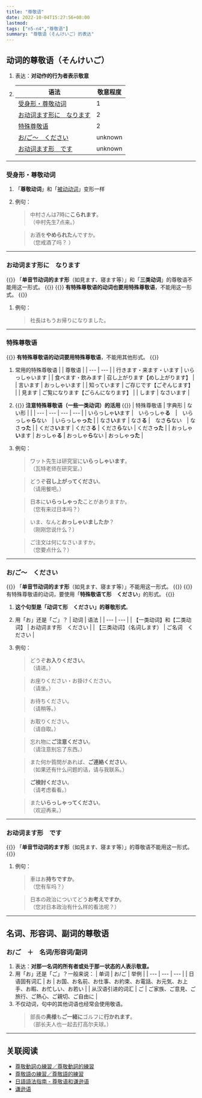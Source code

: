 ```yaml
---
title: "尊敬语"
date: 2022-10-04T15:27:56+08:00
lastmod: 
tags: ["n5-n4","尊敬语"]
summary: "尊敬语（そんけいご）的表达"
---
```


## 动词的尊敬语（そんけいご）
1. 表达：**对动作的行为者表示敬意**
2. 
    | 语法 | 敬意程度 |
    | --- | --- |
    | [受身形・尊敬动词](/minnano/honorific/#受身形尊敬动词) | 1 |
    | [お动词ます形に　なります](/minnano/honorific/#お动词ます形になります) | 2 |
    | [特殊尊敬语](/minnano/honorific/#特殊尊敬语) | 2 |
    | [お/ご〜　ください](/minnano/honorific/#おごください) | unknown |
    | [お动词ます形　です](/minnano/honorific/#お动词ます形です) | unknown |

---
### 受身形・尊敬动词
1. 「**尊敬动词**」和「[被动动词](/transform/passive/)」变形一样
2. 例句：
    > 中村さんは7時に**こられます**。  
     （中村先生7点来。）

    > お酒を**やめられた**んですか。  
     （您戒酒了吗？ ）

---
### お动词ます形に　なります
{{<alert>}}
「**单音节动词的ます形**（如見ます、寝ます等）」和「**三类动词**」的尊敬语不能用这一形式。
{{</alert>}}
{{<alert>}}
**有特殊尊敬语的动词也要用特殊尊敬语**，不能用这一形式。
{{</alert>}}


1. 例句：
    > 社長はもうお帰りになりました。
    
---
### 特殊尊敬语
{{<alert>}}
**有特殊尊敬语的动词要用特殊尊敬语**，不能用其他形式。
{{</alert>}}

1. 常用的特殊尊敬语
    |  | 尊敬语 |
    | --- | --- |
    | 行きます・来ます・います | いらっしゃいます |
    | 食べます・飲みます | 召し上がります【めし上がります】 |
    | 言います | おっしゃいます |
    | 知っています | ご存じです【ごぞんじます】 |
    | 見ます | ご覧になります【ごらんになります】 |
    | します | なさいます |

2. {{<alert>}}
**注意特殊尊敬语（一些一类动词）的活用**
{{</alert>}}
    | 特殊尊敬语 | 字典形 | ない形 | |
    | --- | --- | --- | --- |
    | いらっしゃ**い**ます |　いらっしゃ**る**　|　いらっしゃ**ら**ない　| いらっしゃ**った** |
    | なさ**い**ます | なさ**る** |　なさ**ら**ない　| なさ**った** |
    | くださ**い**ます | くださ**る** | くださ**ら**ない | くださ**った** |
    | おっしゃ**い**ます | おっしゃ**る** | おっしゃ**ら**ない | おっしゃ**った** |
3. 例句：
    > ワット先生は研究室に**いらっしゃいます**。  
     （瓦特老师在研究室。）

    > どうぞ**召し上がってください**。  
     （请用餐吧。）

    > 日本に**いらっしゃった**ことがありますか。  
     （您有来过日本吗？）
    
    > いま、なんと**おっしゃいましたか**？  
     （刚刚您说什么？）


    > ご注文は何になさいますか。  
     （您要点什么？）


---
### お/ご〜　ください
{{<alert>}}
「**单音节动词的ます形**（如見ます、寝ます等）」不能用这一形式。
{{</alert>}}
{{<alert>}}
有特殊尊敬语的动词，要使用「**特殊敬语て形　ください**」的形式。
{{</alert>}}
1. **这个句型是「动词て形　ください」的尊敬形式**。
2. 用「お」还是「ご」？
    | 动词 | 语法 |
    | --- | --- |
    | 【一类动词】和【二类动词】 | お动词ます形　ください |
    | 【三类动词】（名词します） | ご名词　ください |
3. 例句：
    > どうぞ**お入りください**。  
     （请进。）
    
    > お座りください・お掛けください。  
     （请坐。）

    > お待ちください。  
     （请稍等。）
    
    > お取りください。  
     （请自取。）

    > 忘れ物に**ご注意ください**。  
     （请注意别忘了东西。）
    
    > また何か質問があれば、**ご連絡ください**。  
     （如果还有什么问题的话，请与我联系。）
     
    > **ご検討ください**。  
     （请考虑看看。）
    
    > また**いらっしゃってください**。  
     （欢迎再来。）
---
### お动词ます形　です
{{<alert>}}
「**单音节动词的ます形**（如見ます、寝ます等）」的尊敬语不能用这一形式。
{{</alert>}}

1. 例句：

    > 車はお**持ちですか**。  
     （您有车吗？）

    > 日本の政治についてどう**お考えですか**。  
     （您对日本政治有什么样的看法呢？）

---
## 名词、形容词、副词的尊敬语
### お/ご　＋　名词/形容词/副词
1. 表达：**对那一名词的所有者或处于那一状态的人表示敬意。**
2. 用「お」还是「ご」？一般来说：
    | 单词 | お/ご | 举例 |
    | --- | --- | --- |
    | 日语固有词汇 | お | お国、お名前、お仕事、お約束、お電話、お元気、お上手、お暇、お忙しい、お若い |
    | 从汉语引进的词汇 | ご | ご家族、ご意見、ご旅行、ご熱心、ご親切、ご自由に |
3. 不仅动词，句中的其他词语也经常会使用敬语。
    > 部長の**奥様**も**ご一緒に**ゴルフに**行かれます**。  
     （部长夫人也一起去打高尔夫球。）

---
## 关联阅读
- [尊敬動詞の練習／尊敬動詞的練習](https://youtu.be/V_XTRpnpWMo)
- [尊敬語の練習／尊敬語的練習](https://youtu.be/pOyRh93hXMM)
- [日語語法指南 - 尊敬语和谦逊语](https://res.wokanxing.info/jpgramma/honorific.html)
- [谦逊语](/minnano/self-deprecating/)